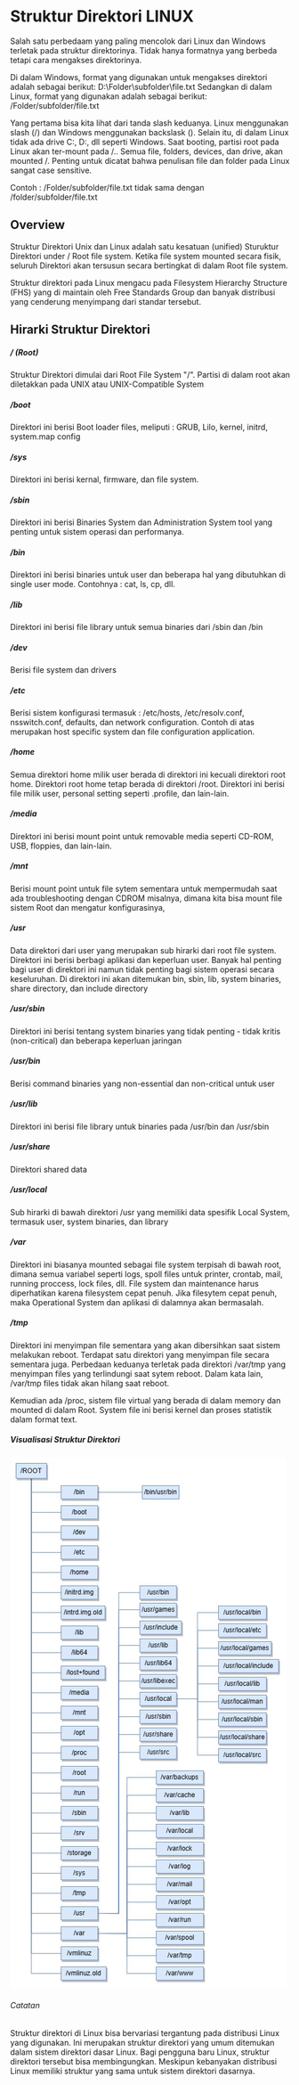 # Struktur Direktori LINUX

Salah satu perbedaam yang paling mencolok dari Linux dan Windows terletak pada struktur direktorinya. Tidak hanya formatnya yang berbeda tetapi cara mengakses direktorinya.

Di dalam Windows, format yang digunakan untuk mengakses direktori adalah sebagai berikut:
D:\Folder\subfolder\file.txt
Sedangkan di dalam Linux, format yang digunakan adalah sebagai berikut:
/Folder/subfolder/file.txt

Yang pertama bisa kita lihat dari tanda slash keduanya. Linux menggunakan slash (/) dan Windows menggunakan backslask (\). Selain itu, di dalam Linux tidak ada drive C:, D:, dll seperti Windows.  Saat booting, partisi root pada Linux akan ter-mount pada /.. Semua file, folders, devices, dan drive, akan mounted /. Penting untuk dicatat bahwa penulisan file dan folder pada Linux sangat case sensitive.

Contoh :
/Folder/subfolder/file.txt tidak sama dengan /folder/subfolder/file.txt

## Overview

Struktur Direktori Unix dan Linux adalah satu kesatuan (unified) Sturuktur Direktori under / Root file system. 
Ketika file system mounted secara fisik, seluruh Direktori akan tersusun secara bertingkat di dalam Root file system.

Struktur direktori pada Linux mengacu pada Filesystem Hierarchy Structure (FHS) yang di maintain oleh Free Standards Group dan banyak distribusi yang cenderung menyimpang dari standar tersebut.

## Hirarki Struktur Direktori

##### / (Root)
Struktur Direktori dimulai dari Root File System "/". Partisi di dalam root akan diletakkan pada UNIX atau UNIX-Compatible System

##### /boot
Direktori ini berisi Boot loader files, meliputi :
GRUB, Lilo, kernel, initrd, system.map config

##### /sys
Direktori ini berisi kernal, firmware, dan file system.

##### /sbin
Direktori ini berisi Binaries System dan Administration System tool yang penting untuk sistem operasi dan performanya.

##### /bin
Direktori ini berisi binaries untuk user dan beberapa hal yang dibutuhkan di single user mode. Contohnya : cat, ls, cp, dll.

##### /lib
Direktori ini berisi file library untuk semua binaries dari /sbin dan /bin

##### /dev
Berisi file system dan drivers

##### /etc
Berisi sistem konfigurasi termasuk :
/etc/hosts, /etc/resolv.conf, nsswitch.conf, defaults, dan network configuration. Contoh di atas merupakan host specific system dan file configuration application.

##### /home
Semua direktori home milik user berada di direktori ini kecuali direktori root home. Direktori root home tetap berada di direktori /root.
Direktori ini berisi file milik user, personal setting seperti .profile, dan lain-lain.

##### /media
Direktori ini berisi mount point untuk removable media seperti CD-ROM, USB, floppies, dan lain-lain.

##### /mnt
Berisi mount point untuk file sytem sementara untuk mempermudah saat ada troubleshooting dengan CDROM misalnya, dimana kita bisa mount file sistem Root dan mengatur konfigurasinya,

##### /usr
Data direktori dari user yang merupakan sub hirarki dari root file system. Direktori ini berisi berbagi aplikasi dan keperluan user. Banyak hal penting bagi user di direktori ini namun tidak penting bagi sistem operasi secara keseluruhan. Di direktori ini akan ditemukan bin, sbin, lib, system binaries, share directory, dan include directory

##### /usr/sbin
Direktori ini berisi tentang system binaries yang tidak penting - tidak kritis (non-critical)  dan beberapa keperluan jaringan

##### /usr/bin
Berisi command binaries yang non-essential dan non-critical untuk user

##### /usr/lib
Direktori ini berisi file library untuk binaries pada /usr/bin dan /usr/sbin

##### /usr/share
Direktori shared data

##### /usr/local
Sub hirarki di bawah direktori /usr yang memiliki data spesifik Local System, termasuk user, system binaries, dan library

##### /var
Direktori ini biasanya mounted sebagai file system terpisah di bawah root, dimana semua variabel seperti logs, spoll files untuk printer, crontab, mail, running proccess, lock files, dll. File system dan maintenance harus diperhatikan karena filesystem cepat penuh. Jika filesytem cepat penuh, maka Operational System dan aplikasi di dalamnya akan bermasalah.

##### /tmp
Direktori ini menyimpan file sementara yang akan dibersihkan saat sistem melakukan reboot. Terdapat satu direktori yang menyimpan file secara sementara juga. Perbedaan keduanya terletak pada direktori /var/tmp yang menyimpan files yang terlindungi saat sytem reboot. Dalam kata lain, /var/tmp files tidak akan hilang saat reboot.

Kemudian ada /proc, sistem file virtual yang berada di dalam memory dan mounted di dalam Root. System file ini berisi kernel dan proses statistik dalam format text.

##### Visualisasi Struktur Direktori
![alt text](https://github.com/AmirotulUmmah/Sysadmin2024/blob/main/assets/visualisasi-struktur.jpeg?raw=true)

###### Catatan

Struktur direktori di Linux bisa bervariasi tergantung pada distribusi Linux yang digunakan. Ini merupakan struktur direktori yang umum ditemukan dalam sistem direktori dasar Linux. Bagi pengguna baru Linux, struktur direktori tersebut bisa membingungkan. Meskipun kebanyakan distribusi Linux memiliki struktur yang sama untuk sistem direktori dasarnya.
